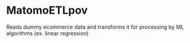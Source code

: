 # MatomoETLpov
Reads dummy ecommerce data and transforms it for processing by ML algorithms (ex. linear regression)

